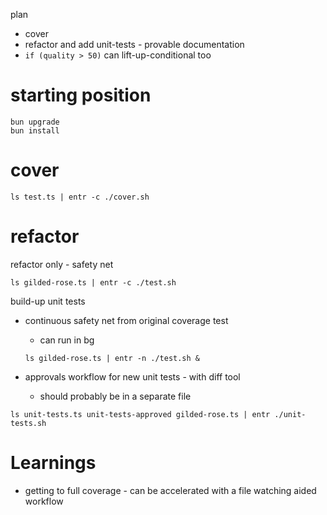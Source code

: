 plan

-   cover
-   refactor and add unit-tests - provable documentation
-   `if (quality > 50)` can lift-up-conditional too

# starting position

```shell
bun upgrade
bun install
```

# cover

```shell
ls test.ts | entr -c ./cover.sh
```

# refactor

refactor only - safety net

```shell
ls gilded-rose.ts | entr -c ./test.sh
```

build-up unit tests

-   continuous safety net from original coverage test

    -   can run in bg

    ```shell
    ls gilded-rose.ts | entr -n ./test.sh &
    ```

-   approvals workflow for new unit tests - with diff tool
    -   should probably be in a separate file

```shell
ls unit-tests.ts unit-tests-approved gilded-rose.ts | entr ./unit-tests.sh
```

# Learnings

-   getting to full coverage - can be accelerated with a file watching aided workflow
